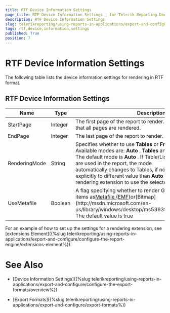 ```yaml
---
title: RTF Device Information Settings
page_title: RTF Device Information Settings | for Telerik Reporting Documentation
description: RTF Device Information Settings
slug: telerikreporting/using-reports-in-applications/export-and-configure/configure-the-export-formats/rtf-device-information-settings
tags: rtf,device,information,settings
published: True
position: 7
---
```


# RTF Device Information Settings



The following table lists the device information settings for rendering in RTF format.

## RTF Device Information Settings




| Name | Type | Description |
| ------ | ------ | ------ |
|StartPage|Integer|The first page of the report to render. A value of __0__ indicates that all pages are rendered.|
|EndPage|Integer|The last page of the report to render.|
|RenderingMode|String|Specifies whether to use __Tables__ or __Frames__ to render the rtf file.<br/>                Available modes are: __Auto__ , __Tables__ and __Frames__ .<br/>                The default mode is __Auto__ . If Table/List/Crosstab report items are used in the report, the mode<br/>                automatically changes to Tables, if not it uses Frames. Setting it explicitly to different value than __Auto__ would force the RTF<br/>                rendering extension to use the selected mode.|
|UseMetafile|Boolean|A flag specifying whether to render Graph, Map and Barcode items as[Metafile (EMF)](http://msdn.microsoft.com/en-us/library/windows/desktop/ms536391(v=vs.85).aspx)or[Bitmap](http://msdn.microsoft.com/en-us/library/windows/desktop/ms536393(v=vs.85).aspx)images. The default value is true|




For an example of how to set up the settings for a rendering extension, see [extensions Element]({%slug telerikreporting/using-reports-in-applications/export-and-configure/configure-the-report-engine/extensions-element%}).
        

# See Also

 * [Device Information Settings]({%slug telerikreporting/using-reports-in-applications/export-and-configure/configure-the-export-formats/overview%})

 * [Export Formats]({%slug telerikreporting/using-reports-in-applications/export-and-configure/export-formats%})
